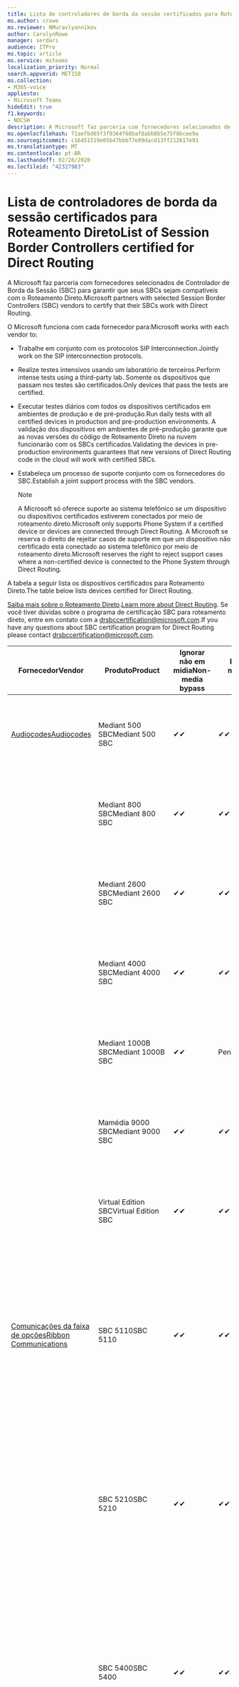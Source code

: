 ```yaml
---
title: Lista de controladores de borda da sessão certificados para Roteamento Direto
ms.author: crowe
ms.reviewer: NMuravlyannikov
author: CarolynRowe
manager: serdars
audience: ITPro
ms.topic: article
ms.service: msteams
localization_priority: Normal
search.appverid: MET150
ms.collection:
- M365-voice
appliesto:
- Microsoft Teams
hideEdit: true
f1.keywords:
- NOCSH
description: A Microsoft faz parceria com fornecedores selecionados de SBC (controlador de borda da sessão) para garantir que seus SBCs sejam compatíveis com o Roteamento Direto.
ms.openlocfilehash: 71aefbd65f3f0364f68baf8abb8b5e75f8bcee9a
ms.sourcegitcommit: c16451519e05b47bbb77e09dacd13ff212617e91
ms.translationtype: MT
ms.contentlocale: pt-BR
ms.lasthandoff: 02/28/2020
ms.locfileid: "42327983"
---
```

# <a name="list-of-session-border-controllers-certified-for-direct-routing"></a><span data-ttu-id="233b5-103">Lista de controladores de borda da sessão certificados para Roteamento Direto</span><span class="sxs-lookup"><span data-stu-id="233b5-103">List of Session Border Controllers certified for Direct Routing</span></span>

<span data-ttu-id="233b5-104">A Microsoft faz parceria com fornecedores selecionados de Controlador de Borda da Sessão (SBC) para garantir que seus SBCs sejam compatíveis com o Roteamento Direto.</span><span class="sxs-lookup"><span data-stu-id="233b5-104">Microsoft partners with selected Session Border Controllers (SBC) vendors to certify that their SBCs work with Direct Routing.</span></span> 

<span data-ttu-id="233b5-105">O Microsoft funciona com cada fornecedor para:</span><span class="sxs-lookup"><span data-stu-id="233b5-105">Microsoft works with each vendor to:</span></span> 

- <span data-ttu-id="233b5-106">Trabalhe em conjunto com os protocolos SIP Interconnection.</span><span class="sxs-lookup"><span data-stu-id="233b5-106">Jointly work on the SIP interconnection protocols.</span></span>
- <span data-ttu-id="233b5-107">Realize testes intensivos usando um laboratório de terceiros.</span><span class="sxs-lookup"><span data-stu-id="233b5-107">Perform intense tests using a third-party lab.</span></span> <span data-ttu-id="233b5-108">Somente os dispositivos que passam nos testes são certificados.</span><span class="sxs-lookup"><span data-stu-id="233b5-108">Only devices that pass the tests are certified.</span></span> 
- <span data-ttu-id="233b5-109">Executar testes diários com todos os dispositivos certificados em ambientes de produção e de pré-produção.</span><span class="sxs-lookup"><span data-stu-id="233b5-109">Run daily tests with all certified devices in production and pre-production environments.</span></span> <span data-ttu-id="233b5-110">A validação dos dispositivos em ambientes de pré-produção garante que as novas versões do código de Roteamento Direto na nuvem funcionarão com os SBCs certificados.</span><span class="sxs-lookup"><span data-stu-id="233b5-110">Validating the devices in pre-production environments guarantees that new versions of Direct Routing code in the cloud will work with certified SBCs.</span></span> 
- <span data-ttu-id="233b5-111">Estabeleça um processo de suporte conjunto com os fornecedores do SBC.</span><span class="sxs-lookup"><span data-stu-id="233b5-111">Establish a joint support process with the SBC vendors.</span></span>


  > [!NOTE]
  > <span data-ttu-id="233b5-112">A Microsoft só oferece suporte ao sistema telefônico se um dispositivo ou dispositivos certificados estiverem conectados por meio de roteamento direto.</span><span class="sxs-lookup"><span data-stu-id="233b5-112">Microsoft only supports Phone System if a certified device or devices are connected through Direct Routing.</span></span> <span data-ttu-id="233b5-113">A Microsoft se reserva o direito de rejeitar casos de suporte em que um dispositivo não certificado está conectado ao sistema telefônico por meio de roteamento direto.</span><span class="sxs-lookup"><span data-stu-id="233b5-113">Microsoft reserves the right to reject support cases where a non-certified device is connected to the Phone System through Direct Routing.</span></span> 

<span data-ttu-id="233b5-114">A tabela a seguir lista os dispositivos certificados para Roteamento Direto.</span><span class="sxs-lookup"><span data-stu-id="233b5-114">The table below lists devices certified for Direct Routing.</span></span> 

<span data-ttu-id="233b5-115">[Saiba mais sobre o Roteamento Direto](https://aka.ms/dr).</span><span class="sxs-lookup"><span data-stu-id="233b5-115">[Learn more about Direct Routing](https://aka.ms/dr).</span></span> <span data-ttu-id="233b5-116">Se você tiver dúvidas sobre o programa de certificação SBC para roteamento direto, entre em contato com a drsbccertification@microsoft.com.</span><span class="sxs-lookup"><span data-stu-id="233b5-116">If you have any questions about SBC certification program for Direct Routing please contact drsbccertification@microsoft.com.</span></span>


|                                                       <span data-ttu-id="233b5-117">Fornecedor</span><span class="sxs-lookup"><span data-stu-id="233b5-117">Vendor</span></span>                                                        |       <span data-ttu-id="233b5-118">Produto</span><span class="sxs-lookup"><span data-stu-id="233b5-118">Product</span></span>       | <span data-ttu-id="233b5-119">Ignorar não em mídia</span><span class="sxs-lookup"><span data-stu-id="233b5-119">Non-media bypass</span></span> | <span data-ttu-id="233b5-120">Bypass de mídia</span><span class="sxs-lookup"><span data-stu-id="233b5-120">Media bypass</span></span> | <span data-ttu-id="233b5-121">Versão do software</span><span class="sxs-lookup"><span data-stu-id="233b5-121">Software version</span></span> | <span data-ttu-id="233b5-122">Validado com provedores E911</span><span class="sxs-lookup"><span data-stu-id="233b5-122">Validated with E911 providers</span></span> | <span data-ttu-id="233b5-123">Compatível com ELIN</span><span class="sxs-lookup"><span data-stu-id="233b5-123">ELIN capable</span></span>
|---------------------------------------------------------------------------------------------------------------------|---------------------|------------------|--------------|------------------|-----------------|------------------|
| [<span data-ttu-id="233b5-124">Audiocodes</span><span class="sxs-lookup"><span data-stu-id="233b5-124">Audiocodes</span></span>](https://www.audiocodes.com/solutions-products/products/products-for-microsoft-365/direct-routing-for-microsoft-teams) |   <span data-ttu-id="233b5-125">Mediant 500 SBC</span><span class="sxs-lookup"><span data-stu-id="233b5-125">Mediant 500 SBC</span></span>   |     <span data-ttu-id="233b5-126">&#10004;</span><span class="sxs-lookup"><span data-stu-id="233b5-126">&#10004;</span></span>     |   <span data-ttu-id="233b5-127">&#10004;</span><span class="sxs-lookup"><span data-stu-id="233b5-127">&#10004;</span></span>    |  <span data-ttu-id="233b5-128">7.20 a. 250</span><span class="sxs-lookup"><span data-stu-id="233b5-128">7.20A.250</span></span>   | <ul> <li> <span data-ttu-id="233b5-129">Roteamento de localização dinâmica da largura de banda</span><span class="sxs-lookup"><span data-stu-id="233b5-129">Bandwidth Dynamic Location Routing</span></span> </li> </ul>
|                                                                                                                     |   <span data-ttu-id="233b5-130">Mediant 800 SBC</span><span class="sxs-lookup"><span data-stu-id="233b5-130">Mediant 800 SBC</span></span>   |     <span data-ttu-id="233b5-131">&#10004;</span><span class="sxs-lookup"><span data-stu-id="233b5-131">&#10004;</span></span>     |   <span data-ttu-id="233b5-132">&#10004;</span><span class="sxs-lookup"><span data-stu-id="233b5-132">&#10004;</span></span>     |  <span data-ttu-id="233b5-133">7.20 a. 250</span><span class="sxs-lookup"><span data-stu-id="233b5-133">7.20A.250</span></span>   |  <ul> <li> <span data-ttu-id="233b5-134">Roteamento de localização dinâmica da largura de banda</span><span class="sxs-lookup"><span data-stu-id="233b5-134">Bandwidth Dynamic Location Routing</span></span> </li> </ul>  |    |
|                                                                                                                     |  <span data-ttu-id="233b5-135">Mediant 2600 SBC</span><span class="sxs-lookup"><span data-stu-id="233b5-135">Mediant 2600 SBC</span></span>   |     <span data-ttu-id="233b5-136">&#10004;</span><span class="sxs-lookup"><span data-stu-id="233b5-136">&#10004;</span></span>     |   <span data-ttu-id="233b5-137">&#10004;</span><span class="sxs-lookup"><span data-stu-id="233b5-137">&#10004;</span></span>    |  <span data-ttu-id="233b5-138">7.20 a. 250</span><span class="sxs-lookup"><span data-stu-id="233b5-138">7.20A.250</span></span>   |   <ul> <li> <span data-ttu-id="233b5-139">Roteamento de localização dinâmica da largura de banda</span><span class="sxs-lookup"><span data-stu-id="233b5-139">Bandwidth Dynamic Location Routing</span></span> </li> </ul>  |    |    
|                                                                                                                     |  <span data-ttu-id="233b5-140">Mediant 4000 SBC</span><span class="sxs-lookup"><span data-stu-id="233b5-140">Mediant 4000 SBC</span></span>   |     <span data-ttu-id="233b5-141">&#10004;</span><span class="sxs-lookup"><span data-stu-id="233b5-141">&#10004;</span></span>     |   <span data-ttu-id="233b5-142">&#10004;</span><span class="sxs-lookup"><span data-stu-id="233b5-142">&#10004;</span></span>     |  <span data-ttu-id="233b5-143">7.20 a. 250</span><span class="sxs-lookup"><span data-stu-id="233b5-143">7.20A.250</span></span>   |   <ul> <li> <span data-ttu-id="233b5-144">Roteamento de localização dinâmica da largura de banda</span><span class="sxs-lookup"><span data-stu-id="233b5-144">Bandwidth Dynamic Location Routing</span></span> </li> </ul>  |    |    
|                                                                                                                     | <span data-ttu-id="233b5-145">Mediant 1000B SBC</span><span class="sxs-lookup"><span data-stu-id="233b5-145">Mediant 1000B  SBC</span></span>  |     <span data-ttu-id="233b5-146">&#10004;</span><span class="sxs-lookup"><span data-stu-id="233b5-146">&#10004;</span></span>     |   <span data-ttu-id="233b5-147">Pendente</span><span class="sxs-lookup"><span data-stu-id="233b5-147">Pending</span></span>     |  <span data-ttu-id="233b5-148">7.20 a. 250</span><span class="sxs-lookup"><span data-stu-id="233b5-148">7.20A.250</span></span>  |  <ul> <li> <span data-ttu-id="233b5-149">Roteamento de localização dinâmica da largura de banda</span><span class="sxs-lookup"><span data-stu-id="233b5-149">Bandwidth Dynamic Location Routing</span></span> </li> </ul>  |    |    
|                                                                                                                     | <span data-ttu-id="233b5-150">Mamédia 9000 SBC</span><span class="sxs-lookup"><span data-stu-id="233b5-150">Mediant 9000  SBC</span></span>  |     <span data-ttu-id="233b5-151">&#10004;</span><span class="sxs-lookup"><span data-stu-id="233b5-151">&#10004;</span></span>     |   <span data-ttu-id="233b5-152">&#10004;</span><span class="sxs-lookup"><span data-stu-id="233b5-152">&#10004;</span></span>     |  <span data-ttu-id="233b5-153">7.20 a. 250</span><span class="sxs-lookup"><span data-stu-id="233b5-153">7.20A.250</span></span>   | <ul> <li> <span data-ttu-id="233b5-154">Roteamento de localização dinâmica da largura de banda</span><span class="sxs-lookup"><span data-stu-id="233b5-154">Bandwidth Dynamic Location Routing</span></span> </li> </ul>    |    |                                                                       
|                                                                                                                     | <span data-ttu-id="233b5-155">Virtual Edition SBC</span><span class="sxs-lookup"><span data-stu-id="233b5-155">Virtual Edition SBC</span></span> |     <span data-ttu-id="233b5-156">&#10004;</span><span class="sxs-lookup"><span data-stu-id="233b5-156">&#10004;</span></span>     |   <span data-ttu-id="233b5-157">&#10004;</span><span class="sxs-lookup"><span data-stu-id="233b5-157">&#10004;</span></span>     |  <span data-ttu-id="233b5-158">7.20 a. 250</span><span class="sxs-lookup"><span data-stu-id="233b5-158">7.20A.250</span></span> |  <ul> <li> <span data-ttu-id="233b5-159">Roteamento de localização dinâmica da largura de banda</span><span class="sxs-lookup"><span data-stu-id="233b5-159">Bandwidth Dynamic Location Routing</span></span> </li> </ul>   |    |    
|  [<span data-ttu-id="233b5-160">Comunicações da faixa de opções</span><span class="sxs-lookup"><span data-stu-id="233b5-160">Ribbon Communications</span></span>](https://ribboncommunications.com/solutions/enterprise-solutions/microsoft-skype-business)  |      <span data-ttu-id="233b5-161">SBC 5110</span><span class="sxs-lookup"><span data-stu-id="233b5-161">SBC 5110</span></span>       |     <span data-ttu-id="233b5-162">&#10004;</span><span class="sxs-lookup"><span data-stu-id="233b5-162">&#10004;</span></span>     |   <span data-ttu-id="233b5-163">&#10004;</span><span class="sxs-lookup"><span data-stu-id="233b5-163">&#10004;</span></span>    |       <span data-ttu-id="233b5-164">7,2</span><span class="sxs-lookup"><span data-stu-id="233b5-164">7.2</span></span>       | <ul> <li> <span data-ttu-id="233b5-165">Roteamento de localização dinâmica da largura de banda</span><span class="sxs-lookup"><span data-stu-id="233b5-165">Bandwidth Dynamic Location Routing</span></span> </li> <li><span data-ttu-id="233b5-166">Inentrada ERS</span><span class="sxs-lookup"><span data-stu-id="233b5-166">Intrado ERS</span></span> </li> <li><span data-ttu-id="233b5-167">Inentrada EGW</span><span class="sxs-lookup"><span data-stu-id="233b5-167">Intrado EGW</span></span></li> <li> <span data-ttu-id="233b5-168">Mobilidade de horizonte vermelho-céu</span><span class="sxs-lookup"><span data-stu-id="233b5-168">Red Sky Horizon Mobility</span></span> </li>  </ul> |   <span data-ttu-id="233b5-169">Não</span><span class="sxs-lookup"><span data-stu-id="233b5-169">No</span></span> |    
|                                                                                                                     |      <span data-ttu-id="233b5-170">SBC 5210</span><span class="sxs-lookup"><span data-stu-id="233b5-170">SBC 5210</span></span>       |     <span data-ttu-id="233b5-171">&#10004;</span><span class="sxs-lookup"><span data-stu-id="233b5-171">&#10004;</span></span>     |  <span data-ttu-id="233b5-172">&#10004;</span><span class="sxs-lookup"><span data-stu-id="233b5-172">&#10004;</span></span>    |       <span data-ttu-id="233b5-173">7,2</span><span class="sxs-lookup"><span data-stu-id="233b5-173">7.2</span></span>       |  <ul> <li> <span data-ttu-id="233b5-174">Roteamento de localização dinâmica da largura de banda</span><span class="sxs-lookup"><span data-stu-id="233b5-174">Bandwidth Dynamic Location Routing</span></span> </li> <li><span data-ttu-id="233b5-175">Inentrada ERS</span><span class="sxs-lookup"><span data-stu-id="233b5-175">Intrado ERS</span></span> </li> <li><span data-ttu-id="233b5-176">Inentrada EGW</span><span class="sxs-lookup"><span data-stu-id="233b5-176">Intrado EGW</span></span></li> <li> <span data-ttu-id="233b5-177">Mobilidade de horizonte vermelho-céu</span><span class="sxs-lookup"><span data-stu-id="233b5-177">Red Sky Horizon Mobility</span></span> </li> </ul> | <span data-ttu-id="233b5-178">Não</span><span class="sxs-lookup"><span data-stu-id="233b5-178">No</span></span>   |    
|                                                                                                                     |      <span data-ttu-id="233b5-179">SBC 5400</span><span class="sxs-lookup"><span data-stu-id="233b5-179">SBC 5400</span></span>       |     <span data-ttu-id="233b5-180">&#10004;</span><span class="sxs-lookup"><span data-stu-id="233b5-180">&#10004;</span></span>     |   <span data-ttu-id="233b5-181">&#10004;</span><span class="sxs-lookup"><span data-stu-id="233b5-181">&#10004;</span></span>   |       <span data-ttu-id="233b5-182">7,2</span><span class="sxs-lookup"><span data-stu-id="233b5-182">7.2</span></span>       |  <ul> <li> <span data-ttu-id="233b5-183">Roteamento de localização dinâmica da largura de banda</span><span class="sxs-lookup"><span data-stu-id="233b5-183">Bandwidth Dynamic Location Routing</span></span> </li><li><span data-ttu-id="233b5-184">Inentrada ERS</span><span class="sxs-lookup"><span data-stu-id="233b5-184">Intrado ERS</span></span> </li> <li><span data-ttu-id="233b5-185">Inentrada EGW</span><span class="sxs-lookup"><span data-stu-id="233b5-185">Intrado EGW</span></span></li> <li> <span data-ttu-id="233b5-186">Mobilidade de horizonte vermelho-céu</span><span class="sxs-lookup"><span data-stu-id="233b5-186">Red Sky Horizon Mobility</span></span> </li> </ul>  |<span data-ttu-id="233b5-187">Não</span><span class="sxs-lookup"><span data-stu-id="233b5-187">No</span></span>|    
|                                                                                                                     |      <span data-ttu-id="233b5-188">SBC 7000</span><span class="sxs-lookup"><span data-stu-id="233b5-188">SBC 7000</span></span>       |     <span data-ttu-id="233b5-189">&#10004;</span><span class="sxs-lookup"><span data-stu-id="233b5-189">&#10004;</span></span>     |   <span data-ttu-id="233b5-190">&#10004;</span><span class="sxs-lookup"><span data-stu-id="233b5-190">&#10004;</span></span>    |       <span data-ttu-id="233b5-191">7,2</span><span class="sxs-lookup"><span data-stu-id="233b5-191">7.2</span></span>       |   <ul> <li> <span data-ttu-id="233b5-192">Roteamento de localização dinâmica da largura de banda</span><span class="sxs-lookup"><span data-stu-id="233b5-192">Bandwidth Dynamic Location Routing</span></span> </li> <li><span data-ttu-id="233b5-193">Inentrada ERS</span><span class="sxs-lookup"><span data-stu-id="233b5-193">Intrado ERS</span></span> </li> <li><span data-ttu-id="233b5-194">Inentrada EGW</span><span class="sxs-lookup"><span data-stu-id="233b5-194">Intrado EGW</span></span></li> <li> <span data-ttu-id="233b5-195">Mobilidade de horizonte vermelho-céu</span><span class="sxs-lookup"><span data-stu-id="233b5-195">Red Sky Horizon Mobility</span></span> </li> </ul> |  <span data-ttu-id="233b5-196">Não</span><span class="sxs-lookup"><span data-stu-id="233b5-196">No</span></span>  |    
|                                                                                                                     |       <span data-ttu-id="233b5-197">SBC SWe</span><span class="sxs-lookup"><span data-stu-id="233b5-197">SBC SWe</span></span>       |     <span data-ttu-id="233b5-198">&#10004;</span><span class="sxs-lookup"><span data-stu-id="233b5-198">&#10004;</span></span>     |   <span data-ttu-id="233b5-199">&#10004;</span><span class="sxs-lookup"><span data-stu-id="233b5-199">&#10004;</span></span>   |       <span data-ttu-id="233b5-200">7,2</span><span class="sxs-lookup"><span data-stu-id="233b5-200">7.2</span></span>       |   <ul> <li> <span data-ttu-id="233b5-201">Roteamento de localização dinâmica da largura de banda</span><span class="sxs-lookup"><span data-stu-id="233b5-201">Bandwidth Dynamic Location Routing</span></span> </li> <li><span data-ttu-id="233b5-202">Inentrada ERS</span><span class="sxs-lookup"><span data-stu-id="233b5-202">Intrado ERS</span></span> </li> <li><span data-ttu-id="233b5-203">Inentrada EGW</span><span class="sxs-lookup"><span data-stu-id="233b5-203">Intrado EGW</span></span></li> <li> <span data-ttu-id="233b5-204">Mobilidade de horizonte vermelho-céu</span><span class="sxs-lookup"><span data-stu-id="233b5-204">Red Sky Horizon Mobility</span></span> </li> </ul> |   <span data-ttu-id="233b5-205">Não</span><span class="sxs-lookup"><span data-stu-id="233b5-205">No</span></span> |    
|                                                                                                                     |      <span data-ttu-id="233b5-206">SBC 1000</span><span class="sxs-lookup"><span data-stu-id="233b5-206">SBC 1000</span></span>       |     <span data-ttu-id="233b5-207">&#10004;</span><span class="sxs-lookup"><span data-stu-id="233b5-207">&#10004;</span></span>     |   <span data-ttu-id="233b5-208">&#10004;</span><span class="sxs-lookup"><span data-stu-id="233b5-208">&#10004;</span></span>    |      <span data-ttu-id="233b5-209">8.0.3 (Build 537)</span><span class="sxs-lookup"><span data-stu-id="233b5-209">8.0.3 (build 537)</span></span>     |  <ul> <li> <span data-ttu-id="233b5-210">Roteamento de localização dinâmica da largura de banda</span><span class="sxs-lookup"><span data-stu-id="233b5-210">Bandwidth Dynamic Location Routing</span></span> </li> <li> <span data-ttu-id="233b5-211">Inentrada ERS</span><span class="sxs-lookup"><span data-stu-id="233b5-211">Intrado ERS</span></span> </li> <li><span data-ttu-id="233b5-212">Inentrada EGW</span><span class="sxs-lookup"><span data-stu-id="233b5-212">Intrado EGW</span></span> </li> <li> <span data-ttu-id="233b5-213">Mobilidade de horizonte vermelho-céu</span><span class="sxs-lookup"><span data-stu-id="233b5-213">Red Sky Horizon Mobility</span></span> </li> </ul>   |         |    
|                                                                                                                     |      <span data-ttu-id="233b5-214">SBC 2000</span><span class="sxs-lookup"><span data-stu-id="233b5-214">SBC 2000</span></span>       |     <span data-ttu-id="233b5-215">&#10004;</span><span class="sxs-lookup"><span data-stu-id="233b5-215">&#10004;</span></span>     |   <span data-ttu-id="233b5-216">&#10004;</span><span class="sxs-lookup"><span data-stu-id="233b5-216">&#10004;</span></span>   |     <span data-ttu-id="233b5-217">8.0.3 (Build 537)</span><span class="sxs-lookup"><span data-stu-id="233b5-217">8.0.3 (build 537)</span></span>     |  <ul> <li> <span data-ttu-id="233b5-218">Roteamento de localização dinâmica da largura de banda</span><span class="sxs-lookup"><span data-stu-id="233b5-218">Bandwidth Dynamic Location Routing</span></span> </li> <li> <span data-ttu-id="233b5-219">Inentrada ERS</span><span class="sxs-lookup"><span data-stu-id="233b5-219">Intrado ERS</span></span> </li> <li><span data-ttu-id="233b5-220">Inentrada EGW</span><span class="sxs-lookup"><span data-stu-id="233b5-220">Intrado EGW</span></span> </li> <li> <span data-ttu-id="233b5-221">Mobilidade de horizonte vermelho-céu</span><span class="sxs-lookup"><span data-stu-id="233b5-221">Red Sky Horizon Mobility</span></span> </li> </ul>   |           |    
|                                                                                                                     |    <span data-ttu-id="233b5-222">SBC SWe Lite</span><span class="sxs-lookup"><span data-stu-id="233b5-222">SBC SWe Lite</span></span>     |     <span data-ttu-id="233b5-223">&#10004;</span><span class="sxs-lookup"><span data-stu-id="233b5-223">&#10004;</span></span>     |  <span data-ttu-id="233b5-224">&#10004;</span><span class="sxs-lookup"><span data-stu-id="233b5-224">&#10004;</span></span>    |      <span data-ttu-id="233b5-225">8.0.3 (Build 216)</span><span class="sxs-lookup"><span data-stu-id="233b5-225">8.0.3 (build 216)</span></span>    |  <ul> <li> <span data-ttu-id="233b5-226">Roteamento de localização dinâmica da largura de banda</span><span class="sxs-lookup"><span data-stu-id="233b5-226">Bandwidth Dynamic Location Routing</span></span> </li> <li> <span data-ttu-id="233b5-227">Inentrada ERS</span><span class="sxs-lookup"><span data-stu-id="233b5-227">Intrado ERS</span></span> </li> <li><span data-ttu-id="233b5-228">Inentrada EGW</span><span class="sxs-lookup"><span data-stu-id="233b5-228">Intrado EGW</span></span> </li> <li> <span data-ttu-id="233b5-229">Mobilidade de horizonte vermelho-céu</span><span class="sxs-lookup"><span data-stu-id="233b5-229">Red Sky Horizon Mobility</span></span> </li> </ul>    |           |   
| | <span data-ttu-id="233b5-230">Série Edgemarc</span><span class="sxs-lookup"><span data-stu-id="233b5-230">Edgemarc Series</span></span> |  <span data-ttu-id="233b5-231">&#10004;</span><span class="sxs-lookup"><span data-stu-id="233b5-231">&#10004;</span></span> | | <span data-ttu-id="233b5-232">15.6.1</span><span class="sxs-lookup"><span data-stu-id="233b5-232">15.6.1</span></span> | 
|                     [<span data-ttu-id="233b5-233">Thinktel</span><span class="sxs-lookup"><span data-stu-id="233b5-233">Thinktel</span></span>](https://www.thinktel.ca/services/think-365/think-365-overview/)                      |    <span data-ttu-id="233b5-234">Think 365 SBC</span><span class="sxs-lookup"><span data-stu-id="233b5-234">Think 365 SBC</span></span>    |     <span data-ttu-id="233b5-235">&#10004;</span><span class="sxs-lookup"><span data-stu-id="233b5-235">&#10004;</span></span>     |        <span data-ttu-id="233b5-236">Pendente</span><span class="sxs-lookup"><span data-stu-id="233b5-236">Pending</span></span>   |       <span data-ttu-id="233b5-237">V1.4</span><span class="sxs-lookup"><span data-stu-id="233b5-237">V1.4</span></span>       |     |    |    
|                     [<span data-ttu-id="233b5-238">Oracle</span><span class="sxs-lookup"><span data-stu-id="233b5-238">Oracle</span></span>](https://www.oracle.com/industries/communications/enterprise-session-border-controller/microsoft.html)                      |    <span data-ttu-id="233b5-239">AP 1100</span><span class="sxs-lookup"><span data-stu-id="233b5-239">AP 1100</span></span>      |    <span data-ttu-id="233b5-240">&#10004;</span><span class="sxs-lookup"><span data-stu-id="233b5-240">&#10004;</span></span>     |    <span data-ttu-id="233b5-241">&#10004;</span><span class="sxs-lookup"><span data-stu-id="233b5-241">&#10004;</span></span>    |   <span data-ttu-id="233b5-242">8.3.0.0.1</span><span class="sxs-lookup"><span data-stu-id="233b5-242">8.3.0.0.1</span></span> |   <ul> <li> <span data-ttu-id="233b5-243">Roteamento de localização dinâmica da largura de banda</span><span class="sxs-lookup"><span data-stu-id="233b5-243">Bandwidth Dynamic Location Routing</span></span> </li>  <li> <span data-ttu-id="233b5-244">Inentrada ERS</span><span class="sxs-lookup"><span data-stu-id="233b5-244">Intrado ERS</span></span> </li> <li><span data-ttu-id="233b5-245">Inentrada EGW</span><span class="sxs-lookup"><span data-stu-id="233b5-245">Intrado EGW</span></span> </li> </ul>   |    |    
|                                                                                                                    |    <span data-ttu-id="233b5-246">AP 3900</span><span class="sxs-lookup"><span data-stu-id="233b5-246">AP 3900</span></span>           |    <span data-ttu-id="233b5-247">&#10004;</span><span class="sxs-lookup"><span data-stu-id="233b5-247">&#10004;</span></span>     |    <span data-ttu-id="233b5-248">&#10004;</span><span class="sxs-lookup"><span data-stu-id="233b5-248">&#10004;</span></span>   |   <span data-ttu-id="233b5-249">8.3.0.0.1</span><span class="sxs-lookup"><span data-stu-id="233b5-249">8.3.0.0.1</span></span>  |  <ul> <li> <span data-ttu-id="233b5-250">Roteamento de localização dinâmica da largura de banda</span><span class="sxs-lookup"><span data-stu-id="233b5-250">Bandwidth Dynamic Location Routing</span></span> </li>  <li> <span data-ttu-id="233b5-251">Inentrada ERS</span><span class="sxs-lookup"><span data-stu-id="233b5-251">Intrado ERS</span></span> </li> <li><span data-ttu-id="233b5-252">Inentrada EGW</span><span class="sxs-lookup"><span data-stu-id="233b5-252">Intrado EGW</span></span> </li> </ul>  |    |    
|                                                                                                                    |      <span data-ttu-id="233b5-253">AP 4600</span><span class="sxs-lookup"><span data-stu-id="233b5-253">AP 4600</span></span>         |    <span data-ttu-id="233b5-254">&#10004;</span><span class="sxs-lookup"><span data-stu-id="233b5-254">&#10004;</span></span>   |    <span data-ttu-id="233b5-255">&#10004;</span><span class="sxs-lookup"><span data-stu-id="233b5-255">&#10004;</span></span>     |     <span data-ttu-id="233b5-256">8.3.0.0.1</span><span class="sxs-lookup"><span data-stu-id="233b5-256">8.3.0.0.1</span></span>  |   <ul> <li> <span data-ttu-id="233b5-257">Roteamento de localização dinâmica da largura de banda</span><span class="sxs-lookup"><span data-stu-id="233b5-257">Bandwidth Dynamic Location Routing</span></span> </li>  <li> <span data-ttu-id="233b5-258">Inentrada ERS</span><span class="sxs-lookup"><span data-stu-id="233b5-258">Intrado ERS</span></span> </li> <li><span data-ttu-id="233b5-259">Inentrada EGW</span><span class="sxs-lookup"><span data-stu-id="233b5-259">Intrado EGW</span></span> </li> </ul>  |    |    
|                                                                                                                    |      <span data-ttu-id="233b5-260">AP 6300</span><span class="sxs-lookup"><span data-stu-id="233b5-260">AP 6300</span></span>         |    <span data-ttu-id="233b5-261">&#10004;</span><span class="sxs-lookup"><span data-stu-id="233b5-261">&#10004;</span></span>   |    <span data-ttu-id="233b5-262">&#10004;</span><span class="sxs-lookup"><span data-stu-id="233b5-262">&#10004;</span></span>     |     <span data-ttu-id="233b5-263">8.3.0.0.1</span><span class="sxs-lookup"><span data-stu-id="233b5-263">8.3.0.0.1</span></span>  |  <ul> <li> <span data-ttu-id="233b5-264">Roteamento de localização dinâmica da largura de banda</span><span class="sxs-lookup"><span data-stu-id="233b5-264">Bandwidth Dynamic Location Routing</span></span> </li> <li> <span data-ttu-id="233b5-265">Inentrada ERS</span><span class="sxs-lookup"><span data-stu-id="233b5-265">Intrado ERS</span></span> </li> <li><span data-ttu-id="233b5-266">Inentrada EGW</span><span class="sxs-lookup"><span data-stu-id="233b5-266">Intrado EGW</span></span> </li> </ul>   |    |    
|                                                                                                                   |      <span data-ttu-id="233b5-267">AP 6350</span><span class="sxs-lookup"><span data-stu-id="233b5-267">AP 6350</span></span>           |    <span data-ttu-id="233b5-268">&#10004;</span><span class="sxs-lookup"><span data-stu-id="233b5-268">&#10004;</span></span>   |    <span data-ttu-id="233b5-269">&#10004;</span><span class="sxs-lookup"><span data-stu-id="233b5-269">&#10004;</span></span>    |     <span data-ttu-id="233b5-270">8.3.0.0.1</span><span class="sxs-lookup"><span data-stu-id="233b5-270">8.3.0.0.1</span></span>  |   <ul> <li> <span data-ttu-id="233b5-271">Roteamento de localização dinâmica da largura de banda</span><span class="sxs-lookup"><span data-stu-id="233b5-271">Bandwidth Dynamic Location Routing</span></span> </li> <li> <span data-ttu-id="233b5-272">Inentrada ERS</span><span class="sxs-lookup"><span data-stu-id="233b5-272">Intrado ERS</span></span> </li> <li><span data-ttu-id="233b5-273">Inentrada EGW</span><span class="sxs-lookup"><span data-stu-id="233b5-273">Intrado EGW</span></span> </li> </ul>  |    |                                            
|                                                                                                                    |      <span data-ttu-id="233b5-274">VME</span><span class="sxs-lookup"><span data-stu-id="233b5-274">VME</span></span>           |    <span data-ttu-id="233b5-275">&#10004;</span><span class="sxs-lookup"><span data-stu-id="233b5-275">&#10004;</span></span>    |    <span data-ttu-id="233b5-276">&#10004;</span><span class="sxs-lookup"><span data-stu-id="233b5-276">&#10004;</span></span>    |     <span data-ttu-id="233b5-277">8.3.0.0.1</span><span class="sxs-lookup"><span data-stu-id="233b5-277">8.3.0.0.1</span></span>   |   <ul> <li> <span data-ttu-id="233b5-278">Roteamento de localização dinâmica da largura de banda</span><span class="sxs-lookup"><span data-stu-id="233b5-278">Bandwidth Dynamic Location Routing</span></span> </li> <li> <span data-ttu-id="233b5-279">Inentrada ERS</span><span class="sxs-lookup"><span data-stu-id="233b5-279">Intrado ERS</span></span> </li> <li><span data-ttu-id="233b5-280">Inentrada EGW</span><span class="sxs-lookup"><span data-stu-id="233b5-280">Intrado EGW</span></span> </li> </ul>   |    |    
|                     [<span data-ttu-id="233b5-281">TE-SYSTEMS</span><span class="sxs-lookup"><span data-stu-id="233b5-281">TE-SYSTEMS</span></span>](https://www.anynode.de/anynode-and-microsoft-teams/)                               |     <span data-ttu-id="233b5-282">anynode</span><span class="sxs-lookup"><span data-stu-id="233b5-282">anynode</span></span>         |     <span data-ttu-id="233b5-283">&#10004;</span><span class="sxs-lookup"><span data-stu-id="233b5-283">&#10004;</span></span>   |  <span data-ttu-id="233b5-284">&#10004;</span><span class="sxs-lookup"><span data-stu-id="233b5-284">&#10004;</span></span>   |      <span data-ttu-id="233b5-285">v3.16.2</span><span class="sxs-lookup"><span data-stu-id="233b5-285">v3.16.2</span></span>      |     |    |    


<span data-ttu-id="233b5-286">A tabela a seguir lista os dispositivos que são verificados quanto à interoperabilidade entre os dispositivos de roteamento direto e analógico.</span><span class="sxs-lookup"><span data-stu-id="233b5-286">The following table lists devices that are verified for interoperability between Direct Routing and Analog Devices.</span></span>

|                                                       <span data-ttu-id="233b5-287">Fornecedor</span><span class="sxs-lookup"><span data-stu-id="233b5-287">Vendor</span></span>                                                        |       <span data-ttu-id="233b5-288">Produto</span><span class="sxs-lookup"><span data-stu-id="233b5-288">Product</span></span>       | <span data-ttu-id="233b5-289">Verificação</span><span class="sxs-lookup"><span data-stu-id="233b5-289">Verified</span></span>
|---------------------------------------------------------------------------------------------------------------------|---------------------|------------------|
| [<span data-ttu-id="233b5-290">Audiocodes</span><span class="sxs-lookup"><span data-stu-id="233b5-290">Audiocodes</span></span>](https://www.audiocodes.com/solutions-products/products/products-for-microsoft-365/direct-routing-for-microsoft-teams) |   [<span data-ttu-id="233b5-291">ATA-1</span><span class="sxs-lookup"><span data-stu-id="233b5-291">ATA-1</span></span>](https://www.audiocodes.com/media/2373/mp-1xx-and-mp-124-datasheet.pdf)   |     <span data-ttu-id="233b5-292">&#10004;</span><span class="sxs-lookup"><span data-stu-id="233b5-292">&#10004;</span></span>     |

<span data-ttu-id="233b5-293">Para dar a seus comentários sobre o produto sobre equipes, como ideias para novos recursos, confira nota do [UserVoice](https://microsoftteams.uservoice.com) a certificação concedida a uma versão principal.</span><span class="sxs-lookup"><span data-stu-id="233b5-293">To give us product feedback about Teams, such as ideas for new features, see [Uservoice](https://microsoftteams.uservoice.com) Note the certification granted to a major version.</span></span> <span data-ttu-id="233b5-294">Isso significa que o firmware com qualquer número no firmware SBC após a versão principal tem suporte.</span><span class="sxs-lookup"><span data-stu-id="233b5-294">That means that firmware with any number in the SBC firmware following the major version is supported.</span></span>
